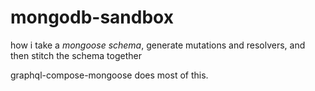 # mongodb-sandbox

how i take a *mongoose schema*, generate mutations and resolvers, and then stitch the schema together


graphql-compose-mongoose does most of this.